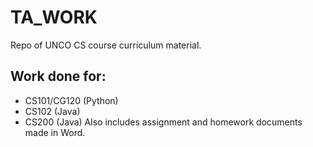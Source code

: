 # TA_WORK
Repo of UNCO CS course curriculum material.

## Work done for:
- CS101/CG120 (Python)
- CS102 (Java)
- CS200 (Java)
Also includes assignment and homework documents made in Word. 
